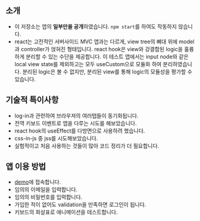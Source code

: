 ## 소개
- 이 저장소는 앱의 **일부만을 공개**하였습니다. `npm start`를 하여도 작동하지 않습니다.
- react는 고전적인 서버사이드 MVC 앱과는 다르게, view tree의 뼈대 위에 model과 controller가 얹혀진 형태입니다. react hook은 view와 강결합된 logic을 훌륭하게 분리할 수 있는 수단을 제공합니다. 이 테스트 앱에서는 input node와 같은 local view state를 제외하고는 모두 useCustom으로 모듈화 하여 분리하였습니다. 분리된 logic은 볼 수 없지만, 분리된 view를 통해 logic의 모듈성을 평가할 수 있습니다.

## 기술적 특이사항
- log-in과 관련하여 브라우져의 여러탭들이 동기화됩니다.
- 전역 키보드 이벤트로 앱을 다루는 시도를 해보았습니다.
- react hook의 useEffect를 다방면으로 사용하려 했습니다.
- css-in-js 중 jss를 시도해보았습니다.
- 실험적이고 처음 사용하는 것들이 많아 코드 정리가 더 필요합니다.
  
## 앱 이용 방법
- [demo](https://mind-app-snapshot.surge.sh/)에 접속합니다.
- 임의의 이메일을 입력합니다.
- 임의의 비밀번호를 입력합니다.
- 가입한 적이 없어도 validation을 만족하면 로그인이 됩니다.
- 키보드의 화살표로 애니메이션을 테스트합니다.
